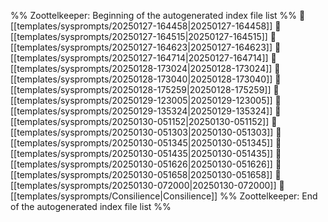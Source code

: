 %% Zoottelkeeper: Beginning of the autogenerated index file list  %%
📄 [[templates/sysprompts/20250127-164458|20250127-164458]]
📄 [[templates/sysprompts/20250127-164515|20250127-164515]]
📄 [[templates/sysprompts/20250127-164623|20250127-164623]]
📄 [[templates/sysprompts/20250127-164714|20250127-164714]]
📄 [[templates/sysprompts/20250128-173024|20250128-173024]]
📄 [[templates/sysprompts/20250128-173040|20250128-173040]]
📄 [[templates/sysprompts/20250128-175259|20250128-175259]]
📄 [[templates/sysprompts/20250129-123005|20250129-123005]]
📄 [[templates/sysprompts/20250129-135324|20250129-135324]]
📄 [[templates/sysprompts/20250130-051152|20250130-051152]]
📄 [[templates/sysprompts/20250130-051303|20250130-051303]]
📄 [[templates/sysprompts/20250130-051345|20250130-051345]]
📄 [[templates/sysprompts/20250130-051435|20250130-051435]]
📄 [[templates/sysprompts/20250130-051626|20250130-051626]]
📄 [[templates/sysprompts/20250130-051658|20250130-051658]]
📄 [[templates/sysprompts/20250130-072000|20250130-072000]]
📄 [[templates/sysprompts/Consilience|Consilience]]
%% Zoottelkeeper: End of the autogenerated index file list  %%
